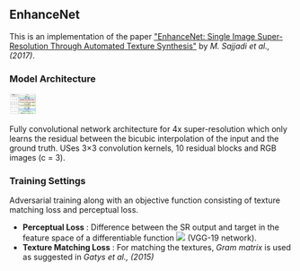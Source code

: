 ## EnhanceNet

This is an implementation of the paper ["EnhanceNet: Single Image Super-Resolution Through Automated Texture Synthesis"](https://arxiv.org/abs/1612.07919) by *M. Sajjadi et al., (2017)*.

### Model Architecture

<img src="https://github.com/Akella17/EnhanceNet/raw/master/data/enhancenet_architecture.png" width="48">

Fully convolutional network architecture for 4x super-resolution which only learns the residual between the bicubic interpolation of the input and the ground truth. USes 3×3 convolution kernels, 10 residual blocks and RGB images (c = 3).

### Training Settings
Adversarial training along with an objective function consisting of texture matching loss and perceptual loss.

- **Perceptual Loss** : Difference between the SR output and target in the feature space of a differentiable function ![](https://latex.codecogs.com/gif.latex?\phi) (VGG-19 network).
- **Texture Matching Loss** : For matching the textures, *Gram matrix* is used as suggested in *Gatys et al., (2015)*[](https://arxiv.org/abs/1508.06576)
